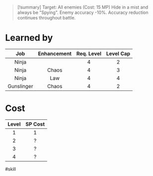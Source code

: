 >[!summary]
>Target: All enemies (Cost: 15 MP)
>Hide in a mist and always be "Spying".
>Enemy accuracy -10%.
>Accuracy reduction continues throughout battle.
# Learned by
|    Job     | Enhancement | Req. Level | Level Cap |
|:----------:|:-----------:|:----------:|:---------:|
|   Ninja    |             |     4      |     2     |
|   Ninja    |    Chaos    |     4      |     3     |
|   Ninja    |     Law     |     4      |     4     | 
| Gunslinger |    Chaos    |     4      |     2     |
# Cost
| Level | SP Cost |
|:-----:|:-------:|
|   1   |    1    |
|   2   |    ?    |
|   3   |    ?    |
|   4   |    ?    | 

#skill 